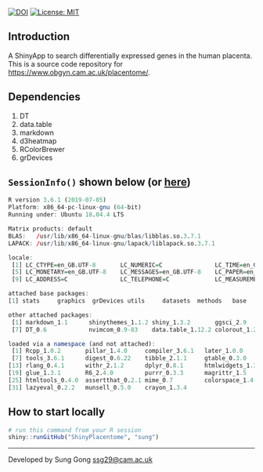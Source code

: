 [![DOI](https://zenodo.org/badge/184614898.svg)](https://zenodo.org/badge/latestdoi/184614898)
[![License: MIT](https://img.shields.io/badge/License-MIT-yellow.svg)](https://opensource.org/licenses/MIT)
## Introduction
A ShinyApp to search differentially expressed genes in the human placenta.
This is a source code repository for https://www.obgyn.cam.ac.uk/placentome/.

## Dependencies
1. DT
2. data.table
3. markdown
4. d3heatmap
5. RColorBrewer
6. grDevices

## `SessionInfo()` shown below (or [here](sessionInfo.txt))
```r
R version 3.6.1 (2019-07-05)
Platform: x86_64-pc-linux-gnu (64-bit)
Running under: Ubuntu 18.04.4 LTS

Matrix products: default
BLAS:   /usr/lib/x86_64-linux-gnu/blas/libblas.so.3.7.1
LAPACK: /usr/lib/x86_64-linux-gnu/lapack/liblapack.so.3.7.1

locale:
 [1] LC_CTYPE=en_GB.UTF-8       LC_NUMERIC=C               LC_TIME=en_GB.UTF-8        LC_COLLATE=en_GB.UTF-8    
 [5] LC_MONETARY=en_GB.UTF-8    LC_MESSAGES=en_GB.UTF-8    LC_PAPER=en_GB.UTF-8       LC_NAME=C                 
 [9] LC_ADDRESS=C               LC_TELEPHONE=C             LC_MEASUREMENT=en_GB.UTF-8 LC_IDENTIFICATION=C       

attached base packages:
[1] stats     graphics  grDevices utils     datasets  methods   base     

other attached packages:
 [1] markdown_1.1      shinythemes_1.1.2 shiny_1.3.2       ggsci_2.9         ggplot2_3.1.1     d3heatmap_0.6.1.2
 [7] DT_0.6            nvimcom_0.9-83    data.table_1.12.2 colorout_1.2-2   

loaded via a namespace (and not attached):
 [1] Rcpp_1.0.2       pillar_1.4.0     compiler_3.6.1   later_1.0.0      plyr_1.8.4       base64enc_0.1-3 
 [7] tools_3.6.1      digest_0.6.22    tibble_2.1.1     gtable_0.3.0     pkgconfig_2.0.2  png_0.1-7       
[13] rlang_0.4.1      withr_2.1.2      dplyr_0.8.1      htmlwidgets_1.3  grid_3.6.1       tidyselect_0.2.5
[19] glue_1.3.1       R6_2.4.0         purrr_0.3.3      magrittr_1.5     scales_1.0.0     promises_1.1.0  
[25] htmltools_0.4.0  assertthat_0.2.1 mime_0.7         colorspace_1.4-1 xtable_1.8-4     httpuv_1.5.2    
[31] lazyeval_0.2.2   munsell_0.5.0    crayon_1.3.4    
```

## How to start locally
```R
# run this command from your R session
shiny::runGitHub("ShinyPlacentome", "sung") 
```

----
Developed by Sung Gong <ssg29@cam.ac.uk>
